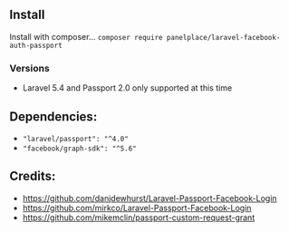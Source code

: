

## Install

Install with composer...  `composer require panelplace/laravel-facebook-auth-passport`

### Versions

* Laravel 5.4 and Passport 2.0 only supported at this time

## Dependencies:
* `"laravel/passport": "^4.0"`
* `"facebook/graph-sdk": "^5.6"`

## Credits:
* https://github.com/danjdewhurst/Laravel-Passport-Facebook-Login
* https://github.com/mirkco/Laravel-Passport-Facebook-Login
* https://github.com/mikemclin/passport-custom-request-grant
